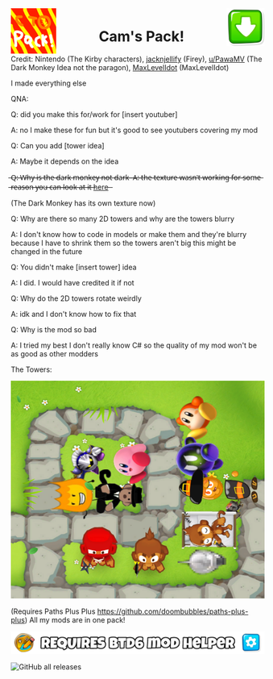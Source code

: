 <a href="https://github.com/CamtheKirby/CamsPack/releases/latest/download/CamsPack.dll">
    <img align="left" alt="Icon" height="90" src="Icon.png">
    <img align="right" alt="Download" height="75" src="https://raw.githubusercontent.com/gurrenm3/BTD-Mod-Helper/master/BloonsTD6%20Mod%20Helper/Resources/DownloadBtn.png">
</a>
<h1 align="center">Cam's Pack!</h1>


Credit:
Nintendo (The Kirby characters), [jacknjellify](https://www.youtube.com/@BFDI) (Firey), [u/PawaMV](https://www.reddit.com/user/PawaMV/) (The Dark Monkey Idea not the paragon), [MaxLevelIdot](https://www.youtube.com/@MaxLevelIdotisbad) (MaxLevelIdot)

I made everything else

QNA:

Q: did you make this for/work for [insert youtuber]

A: no I make these for fun but it's good to see youtubers covering my mod

Q: Can you add [tower idea]

A: Maybe it depends on the idea

 ̶Q̶:̶ ̶W̶h̶y̶ ̶i̶s̶ ̶t̶h̶e̶ ̶d̶a̶r̶k̶ ̶m̶o̶n̶k̶e̶y̶ ̶n̶o̶t̶ ̶d̶a̶r̶k̶
̶
̶A̶:̶ ̶t̶h̶e̶ ̶t̶e̶x̶t̶u̶r̶e̶ ̶w̶a̶s̶n̶'̶t̶ ̶w̶o̶r̶k̶i̶n̶g̶ ̶f̶o̶r̶ ̶s̶o̶m̶e̶ ̶r̶e̶a̶s̶o̶n̶ ̶y̶o̶u̶ ̶c̶a̶n̶ ̶l̶o̶o̶k̶ ̶a̶t̶ ̶i̶t̶ ̶[here](https://github.com/CamtheKirby/CamsPack/blob/1.6.1/Assets/DarkMonkey-Img/DarkMonkeyDisplay.png)
̶

(The Dark Monkey has its own texture now)

Q: Why are there so many 2D towers and why are the towers blurry

A: I don't know how to code in models or make them and they're blurry because I have to shrink them so the towers aren't big this might be changed in the future

Q: You didn't make [insert tower] idea

A: I did. I would have credited it if not

Q: Why do the 2D towers rotate weirdly

A: idk and I don't know how to fix that

Q: Why is the mod so bad

A: I tried my best I don't really know C# so the quality of my mod won't be as good as other modders

The Towers:

![](29-20-23-152915.png)

(Requires Paths Plus Plus https://github.com/doombubbles/paths-plus-plus) All my mods are in one pack!

[![Requires BTD6 Mod Helper](https://raw.githubusercontent.com/gurrenm3/BTD-Mod-Helper/master/banner.png)](https://github.com/gurrenm3/BTD-Mod-Helper#readme)

![GitHub all releases](https://img.shields.io/github/downloads/CamtheKirby/CamsPack/total)
